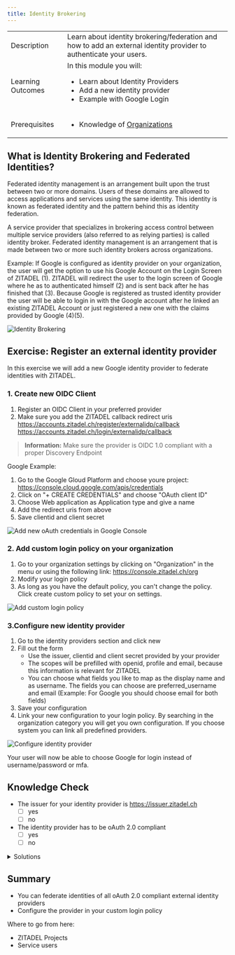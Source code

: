```yaml
---
title: Identity Brokering
---
```


<table class="table-wrapper">
    <tr>
        <td>Description</td>
        <td>Learn about identity brokering/federation and how to add an external identity provider to authenticate your users.</td>
    </tr>
    <tr>
        <td>Learning Outcomes</td>
        <td>
            In this module you will:
            <ul>
                <li>Learn about Identity Providers</li>
                <li>Add a new identity provider</li>
                <li>Example with Google Login</li>
            </ul>
        </td>
    </tr>
     <tr>
        <td>Prerequisites</td>
        <td>
            <ul>
                <li>Knowledge of <a href="/docs/guides/basics/organizations">Organizations</a></li>
            </ul>
        </td>
    </tr>
</table>

## What is Identity Brokering and Federated Identities?

Federated identity management is an arrangement built upon the trust between two or more domains. Users of these domains are allowed to access applications and services using the same identity.
This identity is known as federated identity and the pattern behind this as identity federation.

A service provider that specializes in brokering access control between multiple service providers (also referred to as relying parties) is called identity broker.
Federated identity management is an arrangement that is made between two or more such identity brokers across organizations.

Example:
If Google is configured as identity provider on your organization, the user will get the option to use his Google Account on the Login Screen of ZITADEL (1).
ZITADEL will redirect the user to the login screen of Google where he as to authenticated himself (2) and is sent back after he has finished that (3).
Because Google is registered as trusted identity provider the user will be able to login in with the Google account after he linked an existing ZITADEL Account or just registered a new one with the claims provided by Google (4)(5).

![Identity Brokering](/img/zitadel_identity_brokering.png)

## Exercise: Register an external identity provider

In this exercise we will add a new Google identity provider to federate identities with ZITADEL.

### 1. Create new OIDC Client

1. Register an OIDC Client in your preferred provider
2. Make sure you add the ZITADEL callback redirect uris
   https://accounts.zitadel.ch/register/externalidp/callback
   https://accounts.zitadel.ch/login/externalidp/callback

> **Information:** Make sure the provider is OIDC 1.0 compliant with a proper Discovery Endpoint

Google Example:

1. Go to the Google Gloud Platform and choose youre project: <https://console.cloud.google.com/apis/credentials>
2. Click on "+ CREATE CREDENTIALS" and choose "OAuth client ID"
3. Choose Web application as Application type and give a name
4. Add the redirect uris from above
5. Save clientid and client secret

![Add new oAuth credentials in Google Console](/img/google_add_credentials.gif)

### 2. Add custom login policy on your organization

1. Go to your organization settings by clicking on "Organization" in the menu or using the following link: <https://console.zitadel.ch/org>
2. Modify your login policy
3. As long as you have the default policy, you can't change the policy. Click create custom policy to set your on settings.

![Add custom login policy](/img/console_org_custom_login_policy.gif)

### 3.Configure new identity provider

1. Go to the identity providers section and click new
2. Fill out the form
   - Use the issuer, clientid and client secret provided by your provider
   - The scopes will be prefilled with openid, profile and email, because this information is relevant for ZITADEL
   - You can choose what fields you like to map as the display name and as username. The fields you can choose are preferred_username and email
     (Example: For Google you should choose email for both fields)
3. Save your configuration
4. Link your new configuration to your login policy. By searching in the organization category you will get you own configuration. If you choose system you can link all predefined providers.

![Configure identity provider](/img/console_org_identity_provider.gif)

Your user will now be able to choose Google for login instead of username/password or mfa.

## Knowledge Check

* The issuer for your identity provider is <https://issuer.zitadel.ch>
    - [ ] yes
    - [ ] no
* The identity provider has to be oAuth 2.0 compliant
    - [ ] yes
    - [ ] no

<details>
    <summary>
        Solutions
    </summary>

* The issuer for your identity provider is https://issuer.zitadel.ch
    - [ ] yes
    - [x] no (The issuer is provided by your choosen identity provider. In the case of Google it's https://accounts.google.com)
* The identity provider has to be oAuth 2.0 compliant
    - [x] yes
    - [ ] no

</details>

## Summary

* You can federate identities of all oAuth 2.0 compliant external identity providers
* Configure the provider in your custom login policy

Where to go from here:

* ZITADEL Projects
* Service users
